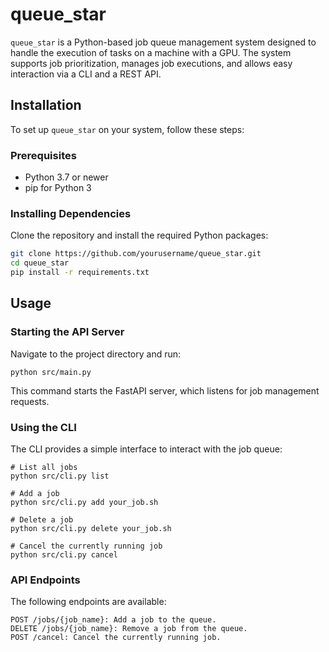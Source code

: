 # queue_star

`queue_star` is a Python-based job queue management system designed to handle the execution of tasks on a machine with a GPU. The system supports job prioritization, manages job executions, and allows easy interaction via a CLI and a REST API.


## Installation

To set up `queue_star` on your system, follow these steps:

### Prerequisites

- Python 3.7 or newer
- pip for Python 3

### Installing Dependencies

Clone the repository and install the required Python packages:

```bash
git clone https://github.com/yourusername/queue_star.git
cd queue_star
pip install -r requirements.txt
```
## Usage

### Starting the API Server
Navigate to the project directory and run:

```
python src/main.py
```
This command starts the FastAPI server, which listens for job management requests.

### Using the CLI

The CLI provides a simple interface to interact with the job queue:

```
# List all jobs
python src/cli.py list

# Add a job
python src/cli.py add your_job.sh

# Delete a job
python src/cli.py delete your_job.sh

# Cancel the currently running job
python src/cli.py cancel
```

### API Endpoints
The following endpoints are available:

    POST /jobs/{job_name}: Add a job to the queue.
    DELETE /jobs/{job_name}: Remove a job from the queue.
    POST /cancel: Cancel the currently running job.

